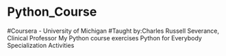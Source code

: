 # Python_Course
#Coursera - University of Michigan
#Taught by:Charles Russell Severance, Clinical Professor
My Python course exercises
Python for Everybody Specialization Activities
